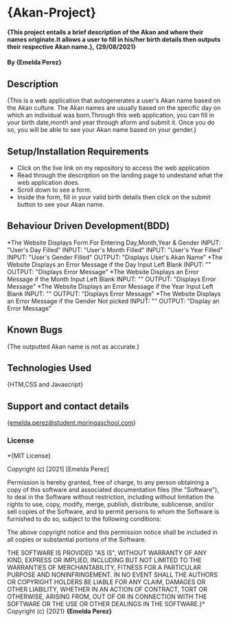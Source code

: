 # {Akan-Project}
#### {This project entails a brief description of the Akan and where their names originate.It allows a user to fill in his/her birth details then outputs their respective Akan name.}, {29/08/2021}
#### By **{Emelda Perez}**
## Description
{This is a web application that autogenerates a user's Akan name based on the Akan culture. The Akan names are usually based on the specific day on which an individual was born.Through this web application, you can fill in your birth date,month and year through aform and submit it. Once you do so, you will be able to see your Akan name based on your gender.}
## Setup/Installation Requirements
* Click on the live link on my repository to access the web application
* Read through the description on the landing page to undestand what the web application does.
* Scroll down to see a form.
* Inside the form, fill in your valid birth details then click on the submit button to see your Akan name.
## Behaviour Driven Development(BDD)
*The Website Displays Form For Entering Day,Month,Year & Gender INPUT: "User's Day Filled" INPUT: "User's Month Filled" INPUT: "User's Year Filled" INPUT: "User's     Gender Filled" OUTPUT: "Displays User's Akan Name"
*The Website Displays an Error Message if the Day Input Left Blank INPUT: "" OUTPUT: "Displays Error Message"
*The Website Displays an Error Message if the Month Input Left Blank INPUT: "" OUTPUT: "Displays Error Message"
*The Website Displays an Error Message if the Year Input Left Blank INPUT: "" OUTPUT: "Displays Error Message"
*The Website Displays an Error Message if the Gender Not picked INPUT: "" OUTPUT: "Display an Error Message"
## Known Bugs
{The outputted Akan name is not as accurate.}
## Technologies Used
{HTM,CSS and Javascript}
## Support and contact details
{emelda.perez@student.moringaschool.com}
### License
*{MIT License}

Copyright (c) [2021] [Emelda Perez]

Permission is hereby granted, free of charge, to any person obtaining a copy
of this software and associated documentation files (the "Software"), to deal
in the Software without restriction, including without limitation the rights
to use, copy, modify, merge, publish, distribute, sublicense, and/or sell
copies of the Software, and to permit persons to whom the Software is
furnished to do so, subject to the following conditions:

The above copyright notice and this permission notice shall be included in all
copies or substantial portions of the Software.

THE SOFTWARE IS PROVIDED "AS IS", WITHOUT WARRANTY OF ANY KIND, EXPRESS OR
IMPLIED, INCLUDING BUT NOT LIMITED TO THE WARRANTIES OF MERCHANTABILITY,
FITNESS FOR A PARTICULAR PURPOSE AND NONINFRINGEMENT. IN NO EVENT SHALL THE
AUTHORS OR COPYRIGHT HOLDERS BE LIABLE FOR ANY CLAIM, DAMAGES OR OTHER
LIABILITY, WHETHER IN AN ACTION OF CONTRACT, TORT OR OTHERWISE, ARISING FROM,
OUT OF OR IN CONNECTION WITH THE SOFTWARE OR THE USE OR OTHER DEALINGS IN THE
SOFTWARE.}*
Copyright (c) {2021} **{Emelda Perez}**

